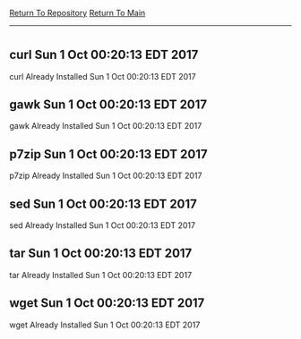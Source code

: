 [Return To Repository](https://github.com/deathbybandaid/piholeparser/)
[Return To Main](https://github.com/deathbybandaid/piholeparser/blob/master/RecentRunLogs/Mainlog.md)
____________________________________
# 
## curl Sun 1 Oct 00:20:13 EDT 2017
curl Already Installed Sun 1 Oct 00:20:13 EDT 2017
## gawk Sun 1 Oct 00:20:13 EDT 2017
gawk Already Installed Sun 1 Oct 00:20:13 EDT 2017
## p7zip Sun 1 Oct 00:20:13 EDT 2017
p7zip Already Installed Sun 1 Oct 00:20:13 EDT 2017
## sed Sun 1 Oct 00:20:13 EDT 2017
sed Already Installed Sun 1 Oct 00:20:13 EDT 2017
## tar Sun 1 Oct 00:20:13 EDT 2017
tar Already Installed Sun 1 Oct 00:20:13 EDT 2017
## wget Sun 1 Oct 00:20:13 EDT 2017
wget Already Installed Sun 1 Oct 00:20:13 EDT 2017
